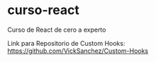 # curso-react
Curso de React de cero a experto

Link para Repositorio de Custom Hooks: https://github.com/VickSanchez/Custom-Hooks

